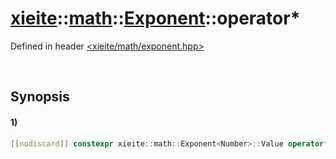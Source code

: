 # [xieite](../../../../../../xieite.md)\:\:[math](../../../../../../math.md)\:\:[Exponent<Number>](../../../../exponent.md)\:\:operator*
Defined in header [<xieite/math/exponent.hpp>](../../../../../../../include/xieite/math/exponent.hpp)

&nbsp;

## Synopsis
#### 1)
```cpp
[[nodiscard]] constexpr xieite::math::Exponent<Number>::Value operator*() const noexcept;
```
